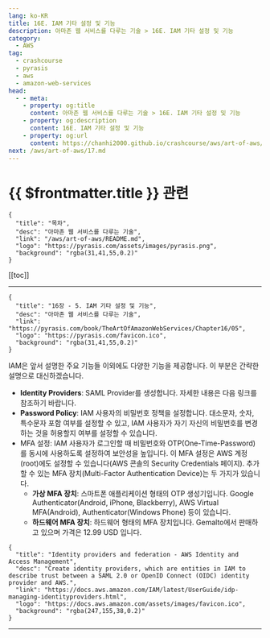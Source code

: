 ```yaml
---
lang: ko-KR
title: 16E. IAM 기타 설정 및 기능
description: 아마존 웹 서비스를 다루는 기술 > 16E. IAM 기타 설정 및 기능
category:
  - AWS
tag: 
  - crashcourse
  - pyrasis
  - aws 
  - amazon-web-services
head:
  - - meta:
    - property: og:title
      content: 아마존 웹 서비스를 다루는 기술 > 16E. IAM 기타 설정 및 기능
    - property: og:description
      content: 16E. IAM 기타 설정 및 기능
    - property: og:url
      content: https://chanhi2000.github.io/crashcourse/aws/art-of-aws/16E.html
next: /aws/art-of-aws/17.md
---
```


# {{ $frontmatter.title }} 관련

```component VPCard
{
  "title": "목차",
  "desc": "아마존 웹 서비스를 다루는 기술",
  "link": "/aws/art-of-aws/README.md",
  "logo": "https://pyrasis.com/assets/images/pyrasis.png",
  "background": "rgba(31,41,55,0.2)"
}
```

[[toc]]

---

```component VPCard
{
  "title": "16장 - 5. IAM 기타 설정 및 기능",
  "desc": "아마존 웹 서비스를 다루는 기술",
  "link": "https://pyrasis.com/book/TheArtOfAmazonWebServices/Chapter16/05",
  "logo": "https://pyrasis.com/favicon.ico",
  "background": "rgba(31,41,55,0.2)"
}
```

IAM은 앞서 설명한 주요 기능들 이외에도 다양한 기능을 제공합니다. 이 부분은 간략한 설명으로 대신하겠습니다.

- **Identity Providers**: SAML Provider를 생성합니다. 자세한 내용은 다음 링크를 참조하기 바랍니다.
- **Password Policy**: IAM 사용자의 비밀번호 정책을 설정합니다. 대소문자, 숫자, 특수문자 포함 여부를 설정할 수 있고, IAM 사용자가 자기 자신의 비밀번호를 변경하는 것을 허용할지 여부를 설정할 수 있습니다.
- MFA 설정: IAM 사용자가 로그인할 때 비밀번호와 OTP(One-Time-Password)를 동시에 사용하도록 설정하여 보안성을 높입니다. 이 MFA 설정은 AWS 계정(root)에도 설정할 수 있습니다(AWS 콘솔의 Security Credentials 페이지). 추가할 수 있는 MFA 장치(Multi-Factor Authentication Device)는 두 가지가 있습니다.
  - **가상 MFA 장치**: 스마트폰 애플리케이션 형태의 OTP 생성기입니다. Google Authenticator(Android, iPhone, Blackberry), AWS Virtual MFA(Android), Authenticator(Windows Phone) 등이 있습니다.
  - **하드웨어 MFA 장치**: 하드웨어 형태의 MFA 장치입니다. Gemalto에서 판매하고 있으며 가격은 12.99 USD 입니다.


```component VPCard
{
  "title": "Identity providers and federation - AWS Identity and Access Management",
  "desc": "Create identity providers, which are entities in IAM to describe trust between a SAML 2.0 or OpenID Connect (OIDC) identity provider and AWS.",
  "link": "https://docs.aws.amazon.com/IAM/latest/UserGuide/idp-managing-identityproviders.html",
  "logo": "https://docs.aws.amazon.com/assets/images/favicon.ico",
  "background": "rgba(247,155,38,0.2)"
}
```

<SiteInfo
  name="IAM - 다중 인증"
  desc="AWS 다중 인증 (MFA)은 사용자 이름 및 암호 로그인 보안 인증 정보 외에 두 번째 인증 요소가 필요한 AWS Identity and Access Management(IAM) 모범 사례입니다. 계정에 생성한 루트 및 IAM 사용자에 대해 AWS 계정 수준에서 MFA를 사용하도록 설정할 수 있습니다."
  url="https://aws.amazon.com/ko/iam/details/mfa/"
  logo="https://aws.amazon.com/favicon.ico"
  preview="https://a0.awsstatic.com/libra-css/images/logos/aws_logo_smile_1200x630.png"/>

---
